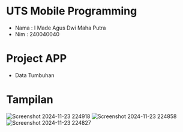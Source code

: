 # UTS Mobile Programming
- Nama : I Made Agus Dwi Maha Putra
- Nim  : 240040040
# Project APP 
- Data Tumbuhan
# Tampilan
![Screenshot 2024-11-23 224918](https://github.com/user-attachments/assets/ebb6577f-87ae-408f-9000-2bccd0f0b326)
![Screenshot 2024-11-23 224858](https://github.com/user-attachments/assets/8aa3c04e-5ee7-40a5-acd6-7329264cc21f)
![Screenshot 2024-11-23 224827](https://github.com/user-attachments/assets/90a7e029-5d61-4b76-ac57-e2b34af33c05)

